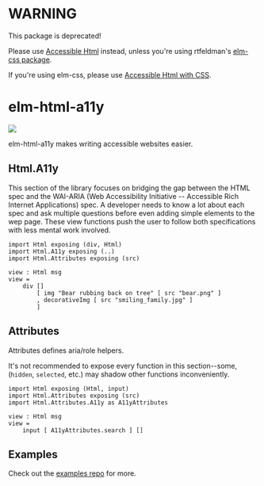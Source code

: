 # WARNING

This package is deprecated!

Please use [Accessible Html](http://package.elm-lang.org/packages/tesk9/accessible-html/latest) instead, unless you're using rtfeldman's [elm-css package](http://package.elm-lang.org/packages/rtfeldman/elm-css/latest).

If you're using elm-css, please use [Accessible Html with CSS](http://package.elm-lang.org/packages/tesk9/accessible-html-with-css/latest).


# elm-html-a11y
![](https://travis-ci.org/tesk9/elm-html-a11y.svg?branch=master)

elm-html-a11y makes writing accessible websites easier.

## Html.A11y

This section of the library focuses on bridging the gap between the HTML spec and the WAI-ARIA (Web Accessibility Initiative -- Accessible Rich Internet Applications) spec. A developer needs to know a lot about each spec and ask multiple questions before even adding simple elements to the wep page. These view functions push the user to follow both specifications with less mental work involved.


```
import Html exposing (div, Html)
import Html.A11y exposing (..)
import Html.Attributes exposing (src)

view : Html msg
view =
    div []
        [ img "Bear rubbing back on tree" [ src "bear.png" ]
        , decorativeImg [ src "smiling_family.jpg" ]
        ]

```

## Attributes

Attributes defines aria/role helpers.

It's not recommended to expose every function in this section--some, (`hidden`, `selected`, etc.) may shadow other functions inconveniently.

```
import Html exposing (Html, input)
import Html.Attributes exposing (src)
import Html.Attributes.A11y as A11yAttributes

view : Html msg
view =
    input [ A11yAttributes.search ] []
```

## Examples

Check out the [examples repo](https://github.com/tesk9/elm-html-a11y-examples) for more.
